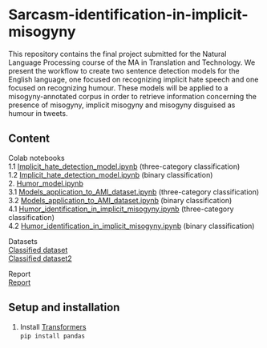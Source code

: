 # Sarcasm-identification-in-implicit-misogyny

This repository contains the final project submitted for the Natural Language Processing course of the MA in Translation and Technology. We present the workflow to create two sentence detection models for the English language, one focused on recognizing implicit hate speech and one focused on recognizing humour. These models will be applied to a misogyny-annotated corpus in order to retrieve information concerning the presence of misogyny, implicit misogyny and misogyny disguised as humour in tweets.

## Content
Colab notebooks <br/>
1.1 [Implicit_hate_detection_model.ipynb](https://github.com/iolef/Sarcasm-identification-in-implicit-misogyny/blob/main/1_1_Implicit_hate_detection_model.ipynb) (three-category classification) <br/>
1.2 [Implicit_hate_detection_model.ipynb](https://github.com/iolef/Sarcasm-identification-in-implicit-misogyny/blob/main/1_2_Implicit_hate_detection_model.ipynb) (binary classification) <br/>
2. [Humor_model.ipynb](https://github.com/iolef/Sarcasm-identification-in-implicit-misogyny/blob/main/3_1_Models_application_to_AMI_dataset.ipynb) <br/>
3.1 [Models_application_to_AMI_dataset.ipynb](https://github.com/iolef/Sarcasm-identification-in-implicit-misogyny/blob/main/3_1_Models_application_to_AMI_dataset.ipynb) (three-category classification) <br/>
3.2 [Models_application_to_AMI_dataset.ipynb](https://github.com/iolef/Sarcasm-identification-in-implicit-misogyny/blob/main/3_2_Models_application_to_AMI_dataset.ipynb) (binary classification) <br/>
4.1 [Humor_identification_in_implicit_misogyny.ipynb](https://github.com/iolef/Sarcasm-identification-in-implicit-misogyny/blob/main/4_1_Humour_identification_in_implicit_misogyny.ipynb) (three-category classification) <br/>
4.2 [Humor_identification_in_implicit_misogyny.ipynb](https://github.com/iolef/Sarcasm-identification-in-implicit-misogyny/blob/main/4_2_Humour_identification_in_implicit_misogyny.ipynb) (binary classification) <br/>

Datasets<br/>
[Classified dataset](https://github.com/iolef/Sarcasm-identification-in-implicit-misogyny/blob/main/classified_dataset.tsv) <br/>
[Classified dataset2](https://github.com/iolef/Sarcasm-identification-in-implicit-misogyny/blob/main/classified_dataset2.tsv) <br/>

Report<br/>
[Report](https://github.com/iolef/Sarcasm-identification-in-implicit-misogyny/blob/main/NLP%20report.pdf)

## Setup and installation
1. Install [Transformers](https://github.com/huggingface/transformers) <br />
`pip install pandas` <br />
